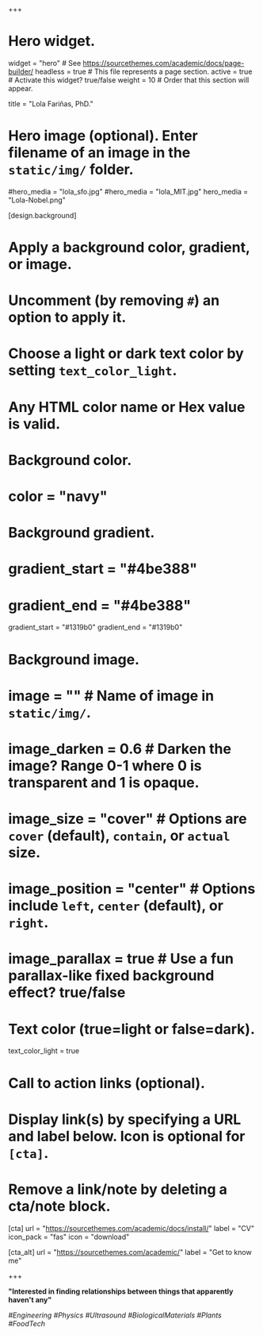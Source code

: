 +++
# Hero widget.
widget = "hero"  # See https://sourcethemes.com/academic/docs/page-builder/
headless = true  # This file represents a page section.
active = true  # Activate this widget? true/false
weight = 10  # Order that this section will appear.

title = "Lola Fariñas, PhD."

# Hero image (optional). Enter filename of an image in the `static/img/` folder.
#hero_media = "lola_sfo.jpg"
#hero_media = "lola_MIT.jpg"
hero_media = "Lola-Nobel.png"


[design.background]
  # Apply a background color, gradient, or image.
  #   Uncomment (by removing `#`) an option to apply it.
  #   Choose a light or dark text color by setting `text_color_light`.
  #   Any HTML color name or Hex value is valid.

  # Background color.
  # color = "navy"
  
  # Background gradient.
 # gradient_start = "#4be388"
 # gradient_end = "#4be388"
  gradient_start = "#1319b0"
  gradient_end = "#1319b0"
  
 
  # Background image.
  # image = ""  # Name of image in `static/img/`.
  # image_darken = 0.6  # Darken the image? Range 0-1 where 0 is transparent and 1 is opaque.
  # image_size = "cover"  #  Options are `cover` (default), `contain`, or `actual` size.
  # image_position = "center"  # Options include `left`, `center` (default), or `right`.
  # image_parallax = true  # Use a fun parallax-like fixed background effect? true/false
  
  # Text color (true=light or false=dark).
  text_color_light = true

# Call to action links (optional).
#   Display link(s) by specifying a URL and label below. Icon is optional for `[cta]`.
#   Remove a link/note by deleting a cta/note block.
[cta]
  url = "https://sourcethemes.com/academic/docs/install/"
  label = "CV"
  icon_pack = "fas"
  icon = "download"
  
[cta_alt]
  url = "https://sourcethemes.com/academic/"
  label = "Get to know me"

+++

**"Interested in finding relationships between things that apparently haven't any"**

*#Engineering #Physics #Ultrasound #BiologicalMaterials #Plants #FoodTech*

